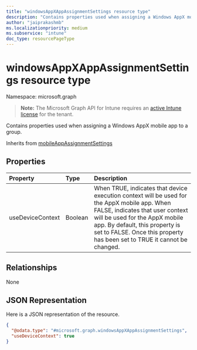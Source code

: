 ```yaml
---
title: "windowsAppXAppAssignmentSettings resource type"
description: "Contains properties used when assigning a Windows AppX mobile app to a group."
author: "jaiprakashmb"
ms.localizationpriority: medium
ms.subservice: "intune"
doc_type: resourcePageType
---
```


# windowsAppXAppAssignmentSettings resource type

Namespace: microsoft.graph

> **Note:** The Microsoft Graph API for Intune requires an [active Intune license](https://go.microsoft.com/fwlink/?linkid=839381) for the tenant.

Contains properties used when assigning a Windows AppX mobile app to a group.


Inherits from [mobileAppAssignmentSettings](../resources/intune-apps-mobileappassignmentsettings.md)

## Properties
|Property|Type|Description|
|:---|:---|:---|
|useDeviceContext|Boolean|When TRUE, indicates that device execution context will be used for the AppX mobile app. When FALSE, indicates that user context will be used for the AppX mobile app. By default, this property is set to FALSE. Once this property has been set to TRUE it cannot be changed.|

## Relationships
None

## JSON Representation
Here is a JSON representation of the resource.
<!-- {
  "blockType": "resource",
  "@odata.type": "microsoft.graph.windowsAppXAppAssignmentSettings"
}
-->
``` json
{
  "@odata.type": "#microsoft.graph.windowsAppXAppAssignmentSettings",
  "useDeviceContext": true
}
```
